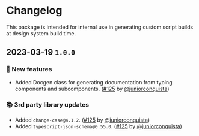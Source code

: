 # Changelog

This package is intended for internal use in generating custom script builds at design system build time.

## 2023-03-19 `1.0.0`

### 🎉 New features

- Added Docgen class for generating documentation from typing components and subcomponents. ([#125](https://github.com/TiendaNube/nimbus-design-system/pull/125) by [@juniorconquista](https://github.com/juniorconquista))

### 📚 3rd party library updates

- Added `change-case@4.1.2`. ([#125](https://github.com/TiendaNube/nimbus-design-system/pull/125) by [@juniorconquista](https://github.com/juniorconquista))
- Added `typescript-json-schema@0.55.0`. ([#125](https://github.com/TiendaNube/nimbus-design-system/pull/125) by [@juniorconquista](https://github.com/juniorconquista))
